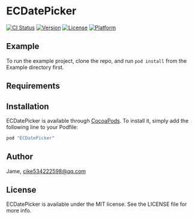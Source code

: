 # ECDatePicker

[![CI Status](http://img.shields.io/travis/Jame/ECDatePicker.svg?style=flat)](https://travis-ci.org/Jame/ECDatePicker)
[![Version](https://img.shields.io/cocoapods/v/ECDatePicker.svg?style=flat)](http://cocoapods.org/pods/ECDatePicker)
[![License](https://img.shields.io/cocoapods/l/ECDatePicker.svg?style=flat)](http://cocoapods.org/pods/ECDatePicker)
[![Platform](https://img.shields.io/cocoapods/p/ECDatePicker.svg?style=flat)](http://cocoapods.org/pods/ECDatePicker)

## Example

To run the example project, clone the repo, and run `pod install` from the Example directory first.

## Requirements

## Installation

ECDatePicker is available through [CocoaPods](http://cocoapods.org). To install
it, simply add the following line to your Podfile:

```ruby
pod "ECDatePicker"
```

## Author

Jame, cike534222598@qq.com

## License

ECDatePicker is available under the MIT license. See the LICENSE file for more info.
